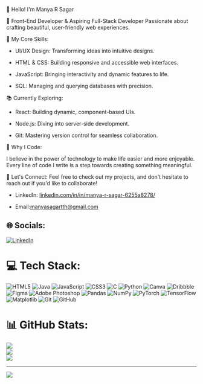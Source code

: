 
👋 Hello! I'm Manya R Sagar

🔹 Front-End Developer & Aspiring Full-Stack Developer
Passionate about crafting beautiful, user-friendly web experiences.

🚀 My Core Skills:

* UI/UX Design: Transforming ideas into intuitive designs.

* HTML & CSS: Building responsive and accessible web interfaces.

* JavaScript: Bringing interactivity and dynamic features to life.

* SQL: Managing and querying databases with precision.

📚 Currently Exploring:
* React: Building dynamic, component-based UIs.

* Node.js: Diving into server-side development.

* Git: Mastering version control for seamless collaboration.

🌱 Why I Code:

I believe in the power of technology to make life easier and more enjoyable. Every line of code I write is a step towards creating something meaningful.

🔗 Let's Connect:
Feel free to check out my projects, and don't hesitate to reach out if you'd like to collaborate!

* LinkedIn: [linkedin.com/in/in/manya-r-sagar-6255a8278/](https://linkedin.com/in/in/manya-r-sagar-6255a8278/)

* Email:manyasagartth@gmail.com


## 🌐 Socials:
[![LinkedIn](https://img.shields.io/badge/LinkedIn-%230077B5.svg?logo=linkedin&logoColor=white)](https://linkedin.com/in/in/manya-r-sagar-6255a8278/) 

# 💻 Tech Stack:
![HTML5](https://img.shields.io/badge/html5-%23E34F26.svg?style=for-the-badge&logo=html5&logoColor=white) ![Java](https://img.shields.io/badge/java-%23ED8B00.svg?style=for-the-badge&logo=openjdk&logoColor=white) ![JavaScript](https://img.shields.io/badge/javascript-%23323330.svg?style=for-the-badge&logo=javascript&logoColor=%23F7DF1E) ![CSS3](https://img.shields.io/badge/css3-%231572B6.svg?style=for-the-badge&logo=css3&logoColor=white) ![C](https://img.shields.io/badge/c-%2300599C.svg?style=for-the-badge&logo=c&logoColor=white) ![Python](https://img.shields.io/badge/python-3670A0?style=for-the-badge&logo=python&logoColor=ffdd54) ![Canva](https://img.shields.io/badge/Canva-%2300C4CC.svg?style=for-the-badge&logo=Canva&logoColor=white) ![Dribbble](https://img.shields.io/badge/Dribbble-EA4C89?style=for-the-badge&logo=dribbble&logoColor=white) ![Figma](https://img.shields.io/badge/figma-%23F24E1E.svg?style=for-the-badge&logo=figma&logoColor=white) ![Adobe Photoshop](https://img.shields.io/badge/adobe%20photoshop-%2331A8FF.svg?style=for-the-badge&logo=adobe%20photoshop&logoColor=white) ![Pandas](https://img.shields.io/badge/pandas-%23150458.svg?style=for-the-badge&logo=pandas&logoColor=white) ![NumPy](https://img.shields.io/badge/numpy-%23013243.svg?style=for-the-badge&logo=numpy&logoColor=white) ![PyTorch](https://img.shields.io/badge/PyTorch-%23EE4C2C.svg?style=for-the-badge&logo=PyTorch&logoColor=white) ![TensorFlow](https://img.shields.io/badge/TensorFlow-%23FF6F00.svg?style=for-the-badge&logo=TensorFlow&logoColor=white) ![Matplotlib](https://img.shields.io/badge/Matplotlib-%23ffffff.svg?style=for-the-badge&logo=Matplotlib&logoColor=black) ![Git](https://img.shields.io/badge/git-%23F05033.svg?style=for-the-badge&logo=git&logoColor=white) ![GitHub](https://img.shields.io/badge/github-%23121011.svg?style=for-the-badge&logo=github&logoColor=white)
# 📊 GitHub Stats:
![](https://github-readme-stats.vercel.app/api?username=Manya1234a&theme=vue-dark&hide_border=false&include_all_commits=true&count_private=true)<br/>
![](https://github-readme-streak-stats.herokuapp.com/?user=Manya1234a&theme=vue-dark&hide_border=false)<br/>
![](https://github-readme-stats.vercel.app/api/top-langs/?username=Manya1234a&theme=vue-dark&hide_border=false&include_all_commits=true&count_private=true&layout=compact)

---
[![](https://visitcount.itsvg.in/api?id=Manya1234a&icon=0&color=0)](https://visitcount.itsvg.in)

<!-- Proudly created with GPRM ( https://gprm.itsvg.in ) -->
